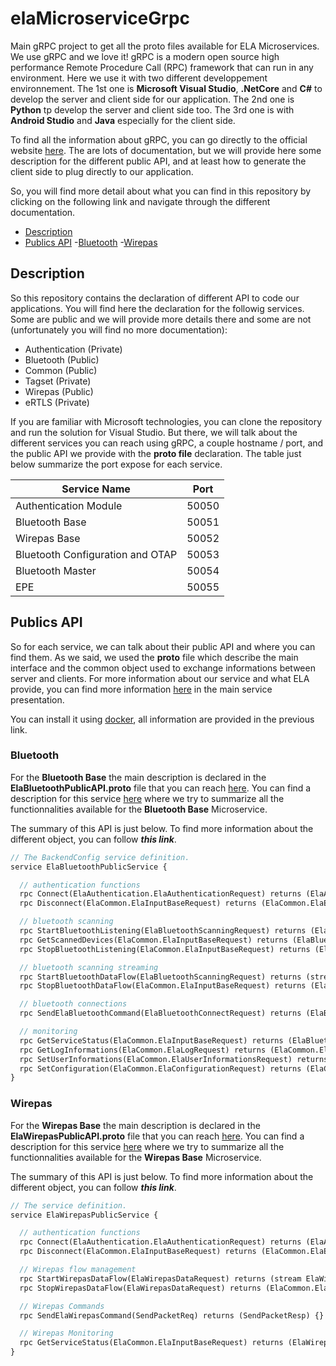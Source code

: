 # elaMicroserviceGrpc
Main gRPC project to get all the proto files available for ELA Microservices. We use gRPC and we love it! gRPC is a modern open source high performance Remote Procedure Call (RPC) framework that can run in any environment. Here we use it with two different developpement environnement. The 1st one is **Microsoft Visual Studio**, **.NetCore** and **C#** to develop the server and client side for our application. The 2nd one is **Python** tp develop the server and client side too. The 3rd one is with **Android Studio** and **Java** especially for the client side.

To find all the information about gRPC, you can go directly to the official website [here][here_grpc]. The are lots of documentation, but we will provide here some description for the different public API, and at least how to generate the client side to plug directly to our application.

So, you will find more detail about what you can find in this repository by clicking on the following link and navigate through the different documentation. 
- [Description](#description)
- [Publics API](#public-api)
    -[Bluetooth](#bluetooth)
    -[Wirepas](#wirepas)

## Description
So this repository contains the declaration of different API to code our applications. You will find here the declaration for the followig services. Some are public and we will provide more details there and some are not (unfortunately you will find no more documentation):
- Authentication (Private) 
- Bluetooth (Public)
- Common (Public)
- Tagset (Private)
- Wirepas (Public)
- eRTLS (Private)

If you are familiar with Microsoft technologies, you can clone the repository and run the solution for Visual Studio. But there, we will talk about the different services you can reach using gRPC, a couple hostname / port, and the public API we provide with the **proto file** declaration. The table just below summarize the port expose for each service.

| Service Name | Port |
| --- | --- |
| Authentication Module | 50050 |
| Bluetooth Base | 50051 |
| Wirepas Base | 50052 |
| Bluetooth Configuration and OTAP | 50053 |
| Bluetooth Master | 50054 |
| EPE | 50055 |

## Publics API
So for each service, we can talk about their public API and where you can find them. As we said, we used the **proto** file which describe the main interface and the common object used to exchange informations between server and clients. For more information about our service and what ELA provide, you can find more information [here](https://github.com/elaInnovation/ELA-Microservices/blob/master/README.md) in the main service presentation.

You can install it using [docker][here_docker], all information are provided in the previous link.

### Bluetooth
For the **Bluetooth Base** the main description is declared in the **ElaBluetoothPublicAPI.proto** file that you can reach [here](https://github.com/elaInnovation/elaMicroserviceGrpc/blob/master/Protos/Bluetooth/ElaBluetoothPublicAPI.proto). You can find a description for this service [here](https://github.com/elaInnovation/ELA-Microservices/blob/master/Documentation/Bluetooth%20Base/README.md) where we try to summarize all the functionnalities available for the **Bluetooth Base** Microservice.

The summary of this API is just below. To find more information about the different object, you can follow ***this link***.
```proto
// The BackendConfig service definition.
service ElaBluetoothPublicService {

  // authentication functions
  rpc Connect(ElaAuthentication.ElaAuthenticationRequest) returns (ElaAuthentication.ElaAuthenticationResponse) {}
  rpc Disconnect(ElaCommon.ElaInputBaseRequest) returns (ElaCommon.ElaError) {}

  // bluetooth scanning
  rpc StartBluetoothListening(ElaBluetoothScanningRequest) returns (ElaCommon.ElaError) {}
  rpc GetScannedDevices(ElaCommon.ElaInputBaseRequest) returns (ElaBluetoothScanResults) {}
  rpc StopBluetoothListening(ElaCommon.ElaInputBaseRequest) returns (ElaCommon.ElaError) {}

  // bluetooth scanning streaming
  rpc StartBluetoothDataFlow(ElaBluetoothScanningRequest) returns (stream ElaBluetoothScanResults) {}
  rpc StopBluetoothDataFlow(ElaCommon.ElaInputBaseRequest) returns (ElaCommon.ElaError) {}

  // bluetooth connections
  rpc SendElaBluetoothCommand(ElaBluetoothConnectRequest) returns (ElaBluetoothConnectResult) {}

  // monitoring
  rpc GetServiceStatus(ElaCommon.ElaInputBaseRequest) returns (ElaBluetoothMicroserviceStatus) {}
  rpc GetLogInformations(ElaCommon.ElaLogRequest) returns (ElaCommon.ElaLogResponse) {}
  rpc SetUserInformations(ElaCommon.ElaUserInformationsRequest) returns (ElaCommon.ElaError) {}
  rpc SetConfiguration(ElaCommon.ElaConfigurationRequest) returns (ElaCommon.ElaError) {}
}
```

### Wirepas 
For the **Wirepas Base** the main description is declared in the **ElaWirepasPublicAPI.proto** file that you can reach [here](https://github.com/elaInnovation/elaMicroserviceGrpc/blob/master/Protos/Bluetooth/ElaBluetoothPublicAPI.proto). You can find a description for this service [here](https://github.com/elaInnovation/ELA-Microservices/blob/master/Documentation/Wirepas%20Base/README.md) where we try to summarize all the functionnalities available for the **Wirepas Base** Microservice.

The summary of this API is just below. To find more information about the different object, you can follow ***this link***.
```proto
// The service definition.
service ElaWirepasPublicService {

  // authentication functions
  rpc Connect(ElaAuthentication.ElaAuthenticationRequest) returns (ElaAuthentication.ElaAuthenticationResponse) {}
  rpc Disconnect(ElaCommon.ElaInputBaseRequest) returns (ElaCommon.ElaError) {}

  // Wirepas flow management
  rpc StartWirepasDataFlow(ElaWirepasDataRequest) returns (stream ElaWirepasDataPacket) {}
  rpc StopWirepasDataFlow(ElaWirepasDataRequest) returns (ElaCommon.ElaError) {}

  // Wirepas Commands
  rpc SendElaWirepasCommand(SendPacketReq) returns (SendPacketResp) {}

  // Wirepas Monitoring
  rpc GetServiceStatus(ElaCommon.ElaInputBaseRequest) returns (ElaWirepasMicroserviceStatus) {}
}
```

[here_grpc]: https://grpc.io

[here_docker]: https://www.docker.com
